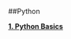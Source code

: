 ##Python

<a href="https://colab.research.google.com/drive/107XIgEQz5JkFdTZlQKVHEjhYPyF1FtpU?authuser=0#scrollTo=g8J02X1Sj_xU">  <b>1. Python Basics</b>  </a>
